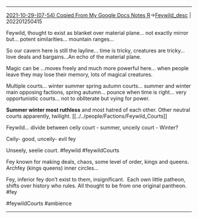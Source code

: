 ***
[2021-10-29-(07-54) Copied From My Google Docs Notes R](../../sessions/notes_brian/2021-10-29-(07-54)%20Copied%20From%20My%20Google%20Docs%20Notes%20R.md)->[Feywild_desc](Insights/Attach/Feywild_desc.md) | 202201250415

 Feywild, thought to exist as blanket over material plane… not exactly mirror but… potent similarities… mountain ranges…

So our cavern here is still the layline… time is tricky, creatures are tricky… love deals and bargains...An echo of the material plane.

Magic can be ...moves freely and much more powerful here… when people leave they may lose their memory, lots of magical creatures. 

Multiple courts… winter summer spring autumn courts… summer and winter main opposing factions, spring autumn… pounce when time is right… very opportunistic courts… not to obliterate but vying for power.

  

**Summer winter most ruthless** and most hatred of each other. Other neutral courts apparently, twilight. [[../../people/Factions/Feywild_Courts]]

Feywild… divide between ceily court - summer, unceily court - Winter?

Ceily- good, unceily- evil fey

Unseely, seelie court. #feywild #feywildCourts

Fey known for making deals, chaos, some level of order, kings and queens. Archfey (kings queens) inner circles…

  

Fey, inferior fey don’t exist to them, insignificant.  Each own little patheon, shifts over history who rules. All thought to be from one original pantheon. 
#fey

#feywildCourts #ambience 
***